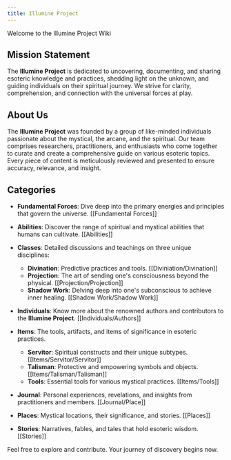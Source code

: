 ```yaml
---
title: Illumine Project
---
```


Welcome to the Illumine Project Wiki

## Mission Statement
The **Illumine Project** is dedicated to uncovering, documenting, and sharing esoteric knowledge and practices, shedding light on the unknown, and guiding individuals on their spiritual journey. We strive for clarity, comprehension, and connection with the universal forces at play.

## About Us
The **Illumine Project** was founded by a group of like-minded individuals passionate about the mystical, the arcane, and the spiritual. Our team comprises researchers, practitioners, and enthusiasts who come together to curate and create a comprehensive guide on various esoteric topics. Every piece of content is meticulously reviewed and presented to ensure accuracy, relevance, and insight.

## Categories

- **Fundamental Forces**: Dive deep into the primary energies and principles that govern the universe. [[Fundamental Forces]]
  
- **Abilities**: Discover the range of spiritual and mystical abilities that humans can cultivate. [[Abilities]]
  
- **Classes**: Detailed discussions and teachings on three unique disciplines:
    - **Divination**: Predictive practices and tools. [[Diviniation/Divination]]
    - **Projection**: The art of sending one's consciousness beyond the physical. [[Projection/Projection]]
    - **Shadow Work**: Delving deep into one's subconscious to achieve inner healing. [[Shadow Work/Shadow Work]]
  
- **Individuals**: Know more about the renowned authors and contributors to the **Illumine Project**. [[Individuals/Authors]]
  
- **Items**: The tools, artifacts, and items of significance in esoteric practices.
    - **Servitor**: Spiritual constructs and their unique subtypes. [[Items/Servitor/Servitor]]
    - **Talisman**: Protective and empowering symbols and objects. [[Items/Talisman/Talisman]]
    - **Tools**: Essential tools for various mystical practices. [[Items/Tools]]
  
- **Journal**: Personal experiences, revelations, and insights from practitioners and members. [[Journal/Place]]
  
- **Places**: Mystical locations, their significance, and stories. [[Places]]
  
- **Stories**: Narratives, fables, and tales that hold esoteric wisdom. [[Stories]]

Feel free to explore and contribute. Your journey of discovery begins now.
